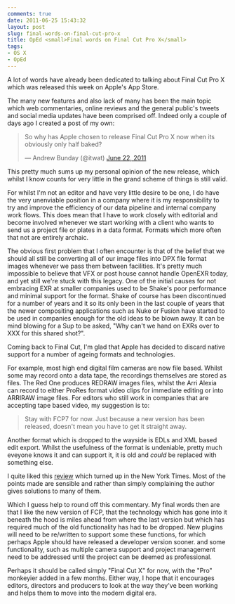 ```yaml
---
comments: true
date: 2011-06-25 15:43:32
layout: post
slug: final-words-on-final-cut-pro-x
title: OpEd <small>Final words on Final Cut Pro X</small>
tags:
- OS X
- OpEd
---
```


A lot of words have already been dedicated to talking about Final Cut Pro X
which was released this week on Apple's App Store.

The many new features and also lack of many has been the main topic which web
commentaries, online reviews and the general public's tweets and social media
updates have been comprised off. Indeed only a couple of days ago I created a
post of my own:

<blockquote class="twitter-tweet tw-align-center">
    <p> So why has Apple chosen to release Final Cut Pro X now when its obviously only half baked? </p>
    &mdash; Andrew Bunday (@itwat) <a href="https://twitter.com/itwat/status/83661664628641793" data-datetime="2011-06-22T22:24:29+00:00">June 22, 2011</a>
</blockquote>
<script src="//platform.twitter.com/widgets.js" charset="utf-8"></script>

This pretty much sums up my personal opinion of the new release, which whilst I
know counts for very little in the grand scheme of things is still valid.

For whilst I'm not an editor and have very little desire to be one, I do have
the very unenviable position in a company where it is my responsibility to try
and improve the efficiency of our data pipeline and internal company work flows.
This does mean that I have to work closely with editorial and become involved
whenever we start working with a client who wants to send us a project file or
plates in a data format. Formats which more often that not are entirely archaic.

The obvious first problem that I often encounter is that of the belief that we
should all still be converting all of our image files into DPX file format
images whenever we pass them between facilities. It's pretty much impossible to
believe that VFX or post house cannot handle OpenEXR today, and yet still we're
stuck with this legacy. One of the initial causes for not embracing EXR at
smaller companies used to be Shake's poor performance and minimal support for
the format. Shake of course has been discontinued for a number of years and it
so its only been in the last couple of years that the newer compositing
applications such as Nuke or Fusion have started to be used in companies enough
for the old ideas to be blown away. It can be mind blowing for a Sup to be
asked, "Why can't we hand on EXRs over to XXX for this shared shot?".

Coming back to Final Cut, I'm glad that Apple has decided to discard native
support for a number of ageing formats and technologies.

For example, most high end digital film cameras are now file based. Whilst some
may record onto a data tape, the recordings themselves are stored as files. The
Red One produces REDRAW images files, whilst the Arri Alexia can record to
either ProRes format video clips for immediate editing or into ARRIRAW image
files. For editors who still work in companies that are accepting tape based
video, my suggestion is to:

> Stay with FCP7 for now. Just because a new version has been released, doesn't
> mean you have to get it straight away.

Another format which is dropped to the wayside is EDLs and XML based edit
export. Whilst the usefulness of the format is undeniable, pretty much eveyone
knows it and can support it, it is old and _could_ be replaced with something
else.

I quite liked this [review](http://pogue.blogs.nytimes.com/2011/06/23/professional-video-editors-weigh-in-on-final-cut-pro-x/)
which turned up in the New York Times. Most of the points made are sensible and
rather than simply complaining the author gives solutions to many of them.

Which I guess help to round off this commentary. My final words then are that I
like the new version of FCP, that the technology which has gone into it beneath
the hood is miles ahead from where the last version but which has required much
of the old functionality has had to be dropped. New plugins will need to be
re/written to support some these functions, for which perhaps Apple should have
released a developer version sooner. and some functionality, such as multiple
camera support and project management need to be addressed until the project
can be deemed as professional.

Perhaps it should be called simply "Final Cut X" for now, with the "Pro"
monkeyier added in a few months. Either way, I hope that it encourages editors,
directors and producers to look at the way they've been working and helps them
to move into the modern digital era.
